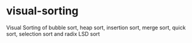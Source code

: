 # visual-sorting
Visual Sorting of bubble sort, heap sort, insertion sort, merge sort, quick sort, selection sort and radix LSD sort
